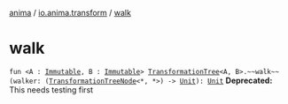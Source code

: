 [anima](../index.md) / [io.anima.transform](index.md) / [walk](./walk.md)

# walk

`fun <A : `[`Immutable`](-immutable/index.md)`, B : `[`Immutable`](-immutable/index.md)`> `[`TransformationTree`](-transformation-tree/index.md)`<A, B>.~~walk~~(walker: (`[`TransformationTreeNode`](-transformation-tree-node/index.md)`<*, *>) -> `[`Unit`](https://kotlinlang.org/api/latest/jvm/stdlib/kotlin/-unit/index.html)`): `[`Unit`](https://kotlinlang.org/api/latest/jvm/stdlib/kotlin/-unit/index.html)
**Deprecated:** This needs testing first

